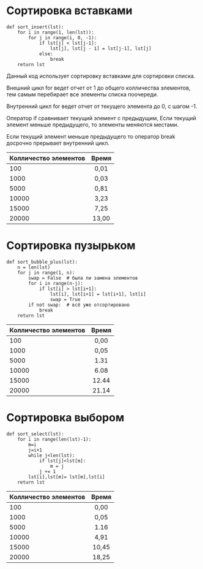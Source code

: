 #  Сортировка вставками
```
def sort_insert(lst):
    for i in range(1, len(lst)):
        for j in range(i, 0, -1):
            if lst[j] < lst[j-1]:
                lst[j], lst[j - 1] = lst[j-1], lst[j]
            else:
                break
    return lst           
```

Данный код использует сортировку вставками для сортировки списка.

Внешний цикл for ведет отчет от 1 до общего колличества элементов, тем самым перебирает все элементы списка поочереди.

Внутренний цикл for ведет отчет от текущего элемента до 0, с шагом -1.

Оператор if сравнивает текущий элемент с предыдущим, Если текущий элемент меньше предыдущего, то элементы меняются местами.

Если текущий элемент меньше предыдущего то оператор break досрочно прерывает внутренний цикл.


| Колличество элементов       | Время         |
| --------------------------- |:-------------:|
| 100                         | 0,01          |
| 1000                        | 0,03          |
| 5000                        | 0,81          |
| 10000                       | 3,23          |
| 15000                       | 7,25          |
| 20000                       | 13,00         |




#  Сортировка пузырьком

```
def sort_bubble_plus(lst):
    n = len(lst)
    for j in range(1, n):
        swap = False  # была ли замена элементов
        for i in range(n-j):
            if lst[i] > lst[i+1]:
                lst[i], lst[i+1] = lst[i+1], lst[i]
                swap = True
        if not swap:  # всё уже отсортировано
            break
    return lst
```

| Колличество элементов       | Время         |
| --------------------------- |:-------------:|
| 100                         | 0,00          |
| 1000                        | 0,05          |
| 5000                        | 1.31          |
| 10000                       | 6.08          |
| 15000                       | 12.44         |
| 20000                       | 21.14         |



#  Сортировка выбором

```
def sort_select(lst):
    for i in range(len(lst)-1):
        m=i
        j=i+1
        while j<len(lst):
            if lst[j]<lst[m]:
                m = j
            j += 1
        lst[i],lst[m]= lst[m],lst[i]
    return lst
```

| Колличество элементов       | Время         |
| --------------------------- |:-------------:|
| 100                         | 0,00          |
| 1000                        | 0,05          |
| 5000                        | 1.16          |
| 10000                       | 4,91          |
| 15000                       | 10,45         |
| 20000                       | 18,25         |


